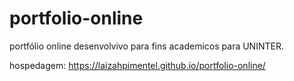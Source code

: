 # portfolio-online
portfólio online desenvolvivo para fins academicos para UNINTER. 

hospedagem: 
https://laizahpimentel.github.io/portfolio-online/
